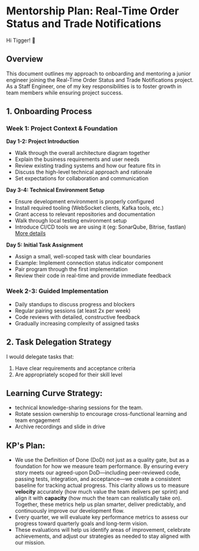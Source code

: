 # Mentorship Plan: Real-Time Order Status and Trade Notifications
Hi Tigger! 👋

## Overview

This document outlines my approach to onboarding and mentoring a junior engineer joining the Real-Time Order Status and Trade Notifications project. As a Staff Engineer, one of my key responsibilities is to foster growth in team members while ensuring project success.

## 1. Onboarding Process

### Week 1: Project Context & Foundation

**Day 1-2: Project Introduction**
* Walk through the overall architecture diagram together
* Explain the business requirements and user needs
* Review existing trading systems and how our feature fits in
* Discuss the high-level technical approach and rationale
* Set expectations for collaboration and communication

**Day 3-4: Technical Environment Setup**
* Ensure development environment is properly configured
* Install required tooling (WebSocket clients, Kafka tools, etc.)
* Grant access to relevant repositories and documentation
* Walk through local testing environment setup
* Introduce CI/CD tools we are using it (eg: SonarQube, Bitrise, fastlan) [More details](./CI:CD.md)

**Day 5: Initial Task Assignment**
* Assign a small, well-scoped task with clear boundaries
* Example: Implement connection status indicator component
* Pair program through the first implementation
* Review their code in real-time and provide immediate feedback

### Week 2-3: Guided Implementation

* Daily standups to discuss progress and blockers
* Regular pairing sessions (at least 2x per week)
* Code reviews with detailed, constructive feedback
* Gradually increasing complexity of assigned tasks

## 2. Task Delegation Strategy

I would delegate tasks that:
1. Have clear requirements and acceptance criteria
2. Are appropriately scoped for their skill level

## Learning Curve Strategy:
- technical knowledge-sharing sessions for the team.
- Rotate session ownership to encourage cross-functional learning and team engagement
- Archive recordings and slide in drive
  
## KP's Plan:

- We use the Definition of Done (DoD) not just as a quality gate, but as a foundation for how we measure team performance. By ensuring every story meets our agreed-upon DoD—including peer-reviewed code, passing tests, integration, and acceptance—we create a consistent baseline for tracking actual progress. This clarity allows us to measure **velocity** accurately (how much value the team delivers per sprint) and align it with **capacity** (how much the team can realistically take on). Together, these metrics help us plan smarter, deliver predictably, and continuously improve our development flow.
- Every quarter, we will evaluate key performance metrics to assess our progress toward quarterly goals and long-term vision.
- These evaluations will help us identify areas of improvement, celebrate achievements, and adjust our strategies as needed to stay aligned with our mission. 

